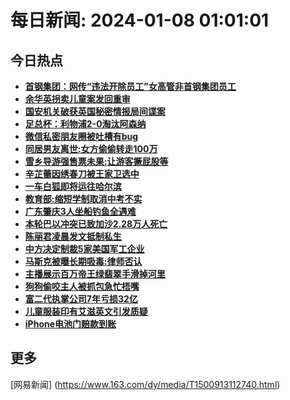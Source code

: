 
# 每日新闻: 2024-01-08 01:01:01
## 今日热点

- **[首钢集团：网传“违法开除员工”女高管非首钢集团员工](https://www.163.com/search?keyword=%E9%A6%96%E9%92%A2%E9%9B%86%E5%9B%A2%EF%BC%9A%E7%BD%91%E4%BC%A0%E2%80%9C%E8%BF%9D%E6%B3%95%E5%BC%80%E9%99%A4%E5%91%98%E5%B7%A5%E2%80%9D%E5%A5%B3%E9%AB%98%E7%AE%A1%E9%9D%9E%E9%A6%96%E9%92%A2%E9%9B%86%E5%9B%A2%E5%91%98%E5%B7%A5)**
- **[余华英拐卖儿童案发回重审](https://www.163.com/search?keyword=%E4%BD%99%E5%8D%8E%E8%8B%B1%E6%8B%90%E5%8D%96%E5%84%BF%E7%AB%A5%E6%A1%88%E5%8F%91%E5%9B%9E%E9%87%8D%E5%AE%A1)**
- **[国安机关破获英国秘密情报局间谍案](https://www.163.com/search?keyword=%E5%9B%BD%E5%AE%89%E6%9C%BA%E5%85%B3%E7%A0%B4%E8%8E%B7%E8%8B%B1%E5%9B%BD%E7%A7%98%E5%AF%86%E6%83%85%E6%8A%A5%E5%B1%80%E9%97%B4%E8%B0%8D%E6%A1%88)**
- **[足总杯：利物浦2-0淘汰阿森纳](https://www.163.com/search?keyword=%E8%B6%B3%E6%80%BB%E6%9D%AF%EF%BC%9A%E5%88%A9%E7%89%A9%E6%B5%A62-0%E6%B7%98%E6%B1%B0%E9%98%BF%E6%A3%AE%E7%BA%B3)**
- **[微信私密朋友圈被吐槽有bug](https://www.163.com/search?keyword=%E5%BE%AE%E4%BF%A1%E7%A7%81%E5%AF%86%E6%9C%8B%E5%8F%8B%E5%9C%88%E8%A2%AB%E5%90%90%E6%A7%BD%E6%9C%89bug)**
- **[同居男友离世:女方偷偷转走100万](https://www.163.com/search?keyword=%E5%90%8C%E5%B1%85%E7%94%B7%E5%8F%8B%E7%A6%BB%E4%B8%96+%E5%A5%B3%E6%96%B9%E5%81%B7%E5%81%B7%E8%BD%AC%E8%B5%B0100%E4%B8%87)**
- **[雪乡导游强售票未果:让游客撅屁股等](https://www.163.com/search?keyword=%E9%9B%AA%E4%B9%A1%E5%AF%BC%E6%B8%B8%E5%BC%BA%E5%94%AE%E7%A5%A8%E6%9C%AA%E6%9E%9C+%E8%AE%A9%E6%B8%B8%E5%AE%A2%E6%92%85%E5%B1%81%E8%82%A1%E7%AD%89)**
- **[辛芷蕾因绣春刀被王家卫选中](https://www.163.com/search?keyword=%E8%BE%9B%E8%8A%B7%E8%95%BE%E5%9B%A0%E7%BB%A3%E6%98%A5%E5%88%80%E8%A2%AB%E7%8E%8B%E5%AE%B6%E5%8D%AB%E9%80%89%E4%B8%AD)**
- **[一车白狐即将运往哈尔滨](https://www.163.com/search?keyword=%E4%B8%80%E8%BD%A6%E7%99%BD%E7%8B%90%E5%8D%B3%E5%B0%86%E8%BF%90%E5%BE%80%E5%93%88%E5%B0%94%E6%BB%A8)**
- **[教育部:缩短学制取消中考不实](https://www.163.com/search?keyword=%E6%95%99%E8%82%B2%E9%83%A8%3A%E7%BC%A9%E7%9F%AD%E5%AD%A6%E5%88%B6%E5%8F%96%E6%B6%88%E4%B8%AD%E8%80%83%E4%B8%8D%E5%AE%9E)**
- **[广东肇庆3人坐船钓鱼全遇难](https://www.163.com/search?keyword=%E5%B9%BF%E4%B8%9C%E8%82%87%E5%BA%863%E4%BA%BA%E5%9D%90%E8%88%B9%E9%92%93%E9%B1%BC%E5%85%A8%E9%81%87%E9%9A%BE)**
- **[本轮巴以冲突已致加沙2.28万人死亡](https://www.163.com/search?keyword=%E6%9C%AC%E8%BD%AE%E5%B7%B4%E4%BB%A5%E5%86%B2%E7%AA%81%E5%B7%B2%E8%87%B4%E5%8A%A0%E6%B2%992.28%E4%B8%87%E4%BA%BA%E6%AD%BB%E4%BA%A1)**
- **[陈丽君凌晨发文抵制私生](https://www.163.com/search?keyword=%E9%99%88%E4%B8%BD%E5%90%9B%E5%87%8C%E6%99%A8%E5%8F%91%E6%96%87%E6%8A%B5%E5%88%B6%E7%A7%81%E7%94%9F)**
- **[中方决定制裁5家美国军工企业](https://www.163.com/search?keyword=%E4%B8%AD%E6%96%B9%E5%86%B3%E5%AE%9A%E5%88%B6%E8%A3%815%E5%AE%B6%E7%BE%8E%E5%9B%BD%E5%86%9B%E5%B7%A5%E4%BC%81%E4%B8%9A)**
- **[马斯克被曝长期吸毒:律师否认](https://www.163.com/search?keyword=%E9%A9%AC%E6%96%AF%E5%85%8B%E8%A2%AB%E6%9B%9D%E9%95%BF%E6%9C%9F%E5%90%B8%E6%AF%92+%E5%BE%8B%E5%B8%88%E5%90%A6%E8%AE%A4)**
- **[主播展示百万帝王绿翡翠手滑掉河里](https://www.163.com/search?keyword=%E4%B8%BB%E6%92%AD%E5%B1%95%E7%A4%BA%E7%99%BE%E4%B8%87%E5%B8%9D%E7%8E%8B%E7%BB%BF%E7%BF%A1%E7%BF%A0%E6%89%8B%E6%BB%91%E6%8E%89%E6%B2%B3%E9%87%8C)**
- **[狗狗偷咬主人被抓包急忙捂嘴](https://www.163.com/search?keyword=%E7%8B%97%E7%8B%97%E5%81%B7%E5%92%AC%E4%B8%BB%E4%BA%BA%E8%A2%AB%E6%8A%93%E5%8C%85%E6%80%A5%E5%BF%99%E6%8D%82%E5%98%B4)**
- **[富二代执掌公司7年亏损32亿](https://www.163.com/search?keyword=%E5%AF%8C%E4%BA%8C%E4%BB%A3%E6%89%A7%E6%8E%8C%E5%85%AC%E5%8F%B87%E5%B9%B4%E4%BA%8F%E6%8D%9F32%E4%BA%BF)**
- **[儿童服装印有艾滋英文引发质疑](https://www.163.com/search?keyword=%E5%84%BF%E7%AB%A5%E6%9C%8D%E8%A3%85%E5%8D%B0%E6%9C%89%E8%89%BE%E6%BB%8B%E8%8B%B1%E6%96%87%E5%BC%95%E5%8F%91%E8%B4%A8%E7%96%91)**
- **[iPhone电池门赔款到账](https://www.163.com/search?keyword=iPhone%E7%94%B5%E6%B1%A0%E9%97%A8%E8%B5%94%E6%AC%BE%E5%88%B0%E8%B4%A6)**

## 更多
[网易新闻] (https://www.163.com/dy/media/T1500913112740.html)

